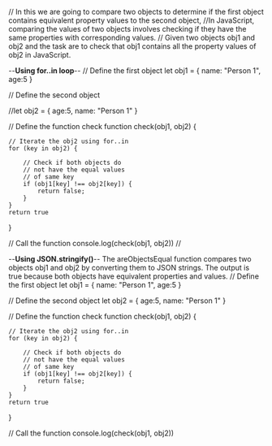 // In this we are going to compare two objects to determine if the first object contains equivalent property values to the second object,
//In JavaScript, comparing the values of two objects involves checking if they have the same properties with corresponding values.
// Given two objects obj1 and obj2 and the task are to check that obj1 contains all the property values of obj2 in JavaScript.

--**Using for..in loop**--
// Define the first object
let obj1 = {
	name: "Person 1", age:5 
}

// Define the second object

//let obj2 = {
 age:5, name: "Person 1" 
}

// Define the function check
function check(obj1, obj2) {

	// Iterate the obj2 using for..in
	for (key in obj2) {

		// Check if both objects do 
		// not have the equal values
		// of same key
		if (obj1[key] !== obj2[key]) {
			return false;
		}
	}
	return true
}

// Call the function
console.log(check(obj1, obj2))
//


--**Using JSON.stringify()**--
The areObjectsEqual function compares two objects obj1 and obj2 by converting them to JSON strings. The output is true because both objects have equivalent properties and values.
// Define the first object
let obj1 = {
	name: "Person 1", age:5 
}

// Define the second object
let obj2 = {
 age:5, name: "Person 1" 
}

// Define the function check
function check(obj1, obj2) {

	// Iterate the obj2 using for..in
	for (key in obj2) {

		// Check if both objects do 
		// not have the equal values
		// of same key
		if (obj1[key] !== obj2[key]) {
			return false;
		}
	}
	return true
}

// Call the function
console.log(check(obj1, obj2))

